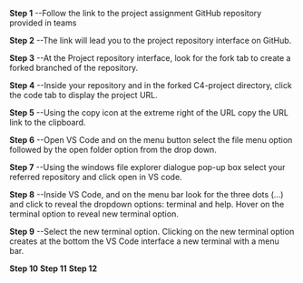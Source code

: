 **Step 1**
  --Follow the link to the project assignment GitHub repository provided in teams
	
**Step 2**
--The link will lead you to the project repository interface on GitHub.

**Step 3**
--At the Project repository interface, look for the fork tab to create a forked branched of the repository.

**Step 4**
--Inside your repository and in the forked C4-project directory, click the code tab to display the project URL.

**Step 5**
--Using the copy icon at the extreme right of the URL copy the URL link to the clipboard.

**Step 6**
--Open VS Code and on the menu button select the file menu option followed by the open folder option from the drop down.

**Step 7**
--Using the windows file explorer dialogue pop-up box select your referred repository and click open in VS code.

**Step 8**
--Inside VS Code, and on the menu bar look for the three dots (...) and click to reveal the dropdown options: terminal and help. Hover on the terminal option to reveal new terminal option.

**Step 9**
--Select the new terminal option. Clicking on the new terminal option creates at the bottom the VS Code interface a new terminal with a menu bar.

**Step 10**
**Step 11**
**Step 12**



